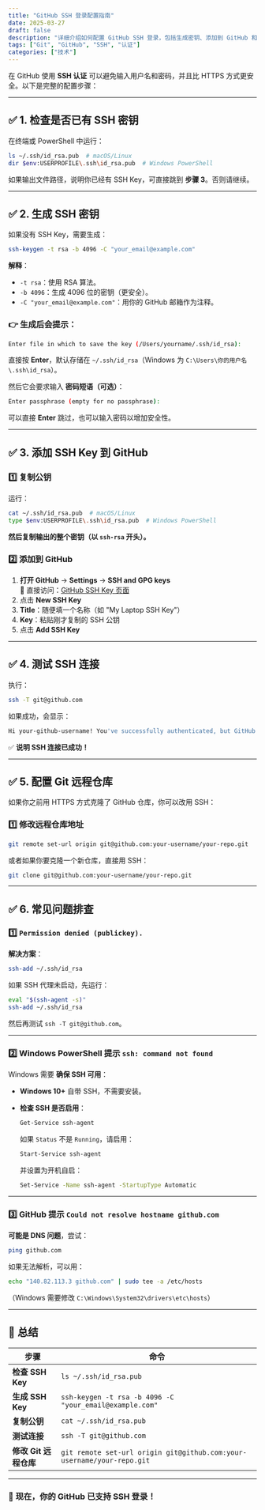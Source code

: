 ```yaml
---
title: "GitHub SSH 登录配置指南"
date: 2025-03-27
draft: false
description: "详细介绍如何配置 GitHub SSH 登录，包括生成密钥、添加到 GitHub 和常见问题排查"
tags: ["Git", "GitHub", "SSH", "认证"]
categories: ["技术"]
---
```


在 GitHub 使用 **SSH 认证** 可以避免输入用户名和密码，并且比 HTTPS 方式更安全。以下是完整的配置步骤：

---

## **✅ 1. 检查是否已有 SSH 密钥**

在终端或 PowerShell 中运行：

```sh
ls ~/.ssh/id_rsa.pub  # macOS/Linux
dir $env:USERPROFILE\.ssh\id_rsa.pub  # Windows PowerShell
```

如果输出文件路径，说明你已经有 SSH Key，可直接跳到 **步骤 3**。否则请继续。

---

## **✅ 2. 生成 SSH 密钥**

如果没有 SSH Key，需要生成：

```sh
ssh-keygen -t rsa -b 4096 -C "your_email@example.com"
```

**解释**：

- `-t rsa`：使用 RSA 算法。
- `-b 4096`：生成 4096 位的密钥（更安全）。
- `-C "your_email@example.com"`：用你的 GitHub 邮箱作为注释。

### **👉 生成后会提示：**

```sh
Enter file in which to save the key (/Users/yourname/.ssh/id_rsa):
```

直接按 **Enter**，默认存储在 `~/.ssh/id_rsa`（Windows 为 `C:\Users\你的用户名\.ssh\id_rsa`）。

然后它会要求输入 **密码短语（可选）**：

```sh
Enter passphrase (empty for no passphrase):
```

可以直接 **Enter** 跳过，也可以输入密码以增加安全性。

---

## **✅ 3. 添加 SSH Key 到 GitHub**

### **1️⃣ 复制公钥**

运行：

```sh
cat ~/.ssh/id_rsa.pub  # macOS/Linux
type $env:USERPROFILE\.ssh\id_rsa.pub  # Windows PowerShell
```

**然后复制输出的整个密钥（以 `ssh-rsa` 开头）。**

### **2️⃣ 添加到 GitHub**

1. **打开 GitHub** → **Settings** → **SSH and GPG keys**  
   🔗 直接访问：[GitHub SSH Key 页面](https://github.com/settings/keys)
2. 点击 **New SSH Key**
3. **Title**：随便填一个名称（如 "My Laptop SSH Key"）
4. **Key**：粘贴刚才复制的 SSH 公钥
5. 点击 **Add SSH Key**

---

## **✅ 4. 测试 SSH 连接**

执行：

```sh
ssh -T git@github.com
```

如果成功，会显示：

```sh
Hi your-github-username! You've successfully authenticated, but GitHub does not provide shell access.
```

✅ **说明 SSH 连接已成功！**

---

## **✅ 5. 配置 Git 远程仓库**

如果你之前用 HTTPS 方式克隆了 GitHub 仓库，你可以改用 SSH：

### **1️⃣ 修改远程仓库地址**

```sh
git remote set-url origin git@github.com:your-username/your-repo.git
```

或者如果你要克隆一个新仓库，直接用 SSH：

```sh
git clone git@github.com:your-username/your-repo.git
```

---

## **✅ 6. 常见问题排查**

### **1️⃣ `Permission denied (publickey).`**

**解决方案**：

```sh
ssh-add ~/.ssh/id_rsa
```

如果 SSH 代理未启动，先运行：

```sh
eval "$(ssh-agent -s)"
ssh-add ~/.ssh/id_rsa
```

然后再测试 `ssh -T git@github.com`。

---

### **2️⃣ Windows PowerShell 提示 `ssh: command not found`**

Windows 需要 **确保 SSH 可用**：

- **Windows 10+** 自带 SSH，不需要安装。
- **检查 SSH 是否启用**：

  ```sh
  Get-Service ssh-agent
  ```

  如果 `Status` 不是 `Running`，请启用：

  ```sh
  Start-Service ssh-agent
  ```

  并设置为开机自启：

  ```sh
  Set-Service -Name ssh-agent -StartupType Automatic
  ```

---

### **3️⃣ GitHub 提示 `Could not resolve hostname github.com`**

**可能是 DNS 问题**，尝试：

```sh
ping github.com
```

如果无法解析，可以用：

```sh
echo "140.82.113.3 github.com" | sudo tee -a /etc/hosts
```

（Windows 需要修改 `C:\Windows\System32\drivers\etc\hosts`）

---

## **🎯 总结**

| 步骤                  | 命令                                                                   |
| --------------------- | ---------------------------------------------------------------------- |
| **检查 SSH Key**      | `ls ~/.ssh/id_rsa.pub`                                                 |
| **生成 SSH Key**      | `ssh-keygen -t rsa -b 4096 -C "your_email@example.com"`                |
| **复制公钥**          | `cat ~/.ssh/id_rsa.pub`                                                |
| **测试连接**          | `ssh -T git@github.com`                                                |
| **修改 Git 远程仓库** | `git remote set-url origin git@github.com:your-username/your-repo.git` |

---

### 🎉 **现在，你的 GitHub 已支持 SSH 登录！**
